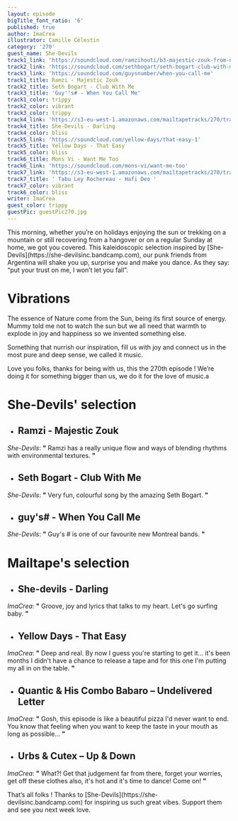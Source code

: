 ```yaml
---
layout: episode
bigTitle_font_ratio: '6'
published: true
author: ImaCrea
illustrator: Camille Célestin
category: '270'
guest_name: She-Devils
track1_link: 'https://soundcloud.com/ramzihouti/b3-majestic-zouk-from-new-lp-phobiza'
track2_link: 'https://soundcloud.com/sethbogart/seth-bogart-club-with-me'
track3_link: 'https://soundcloud.com/guysnumber/when-you-call-me'
track1_title: Ramzi - Majestic Zouk
track2_title: Seth Bogart - Club With Me
track3_title: 'Guy''s# - When You Call Me'
track1_color: trippy
track2_color: vibrant
track3_color: trippy
track4_link: 'https://s3-eu-west-1.amazonaws.com/mailtapetracks/270/track4.mp3'
track4_title: She-Devils - Darling
track4_color: bliss
track5_link: 'https://soundcloud.com/yellow-days/that-easy-1'
track5_title: Yellow Days - That Easy
track5_color: bliss
track6_title: Mons Vi - Want Me Too
track6_link: 'https://soundcloud.com/mons-vi/want-me-too'
track7_link: 'https://s3-eu-west-1.amazonaws.com/mailtapetracks/270/track7.mp3'
track7_title: ' Tabu Ley Rochereau - Hafi Deo '
track7_color: vibrant
track6_color: bliss
writer: ImaCrea
guest_color: trippy
guestPic: guestPic270.jpg
---
```


<p id="introduction">This morning, whether you’re on holidays enjoying the sun or trekking on a mountain or still recovering from a hangover or on a regular Sunday at home, we got you covered. This kaleidoscopic selection inspired by [She-Devils](https://she-devilsinc.bandcamp.com), our punk friends from Argentina will shake you up, surprise you and make you dance. As they say: “put your trust on me, I won’t let you fall”.
</p>

# Vibrations

The essence of Nature come from the Sun, being its first source of energy. Mummy told me not to watch the sun but we all need that warmth to explode in joy and happiness so we invented something else. 

Something that nurrish our inspiration, fill us with joy and connect us in the most pure and deep sense, we called it music. 

Love you folks, thanks for being with us, this the 270th episode ! We’re doing it for something bigger than us, we do it for the love of music.a

# **She-Devils' selection**

+ ## Ramzi - Majestic Zouk
_She-Devils_: **"** Ramzi has a really unique flow and ways of blending rhythms with environmental textures. **"**

+ ## Seth Bogart - Club With Me 
_She-Devils_: **"** Very fun, colourful song by the amazing Seth Bogart. **"**

+ ## guy's# - When You Call Me
_She-Devils_: **"** Guy's # is one of our favourite new Montreal bands. **"**


# Mailtape's selection

+ ## She-devils - Darling
_ImaCrea_: **"** Groove, joy and lyrics that talks to my heart. Let's go surfing baby. **"** 

+ ## Yellow Days - That Easy
_ImaCrea_: **"** Deep and real. By now I guess you're starting to get it... it's been months I didn't have a chance to release a tape and for this one I'm putting my all in on the table. **"**

+ ## Quantic & His Combo Babaro – Undelivered Letter
_ImaCrea_: **"** Gosh, this episode is like a beautiful pizza I'd never want to end. You know that feeling when you want to keep the taste in your mouth as long as possible...  **"**

+ ## Urbs & Cutex – Up & Down
_ImaCrea_: **"** What?! Get that judgement far from there, forget your worries, get off these clothes also, it's hot and it's time to dance! Come on! **"**


<p id="outroduction">That’s all folks ! Thanks to [She-Devils](https://she-devilsinc.bandcamp.com) for inspiring us such great vibes. Support them and see you next week love.</p>